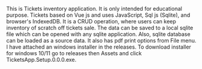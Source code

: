 This is Tickets inventory application.
It is only intended for educational purpose.
Tickets based on Vue js and uses JavaScript, Sql js (Sqlite), and browser's IndexedDB.
It is a CRUD operation, where users can keep inventory of scratch off tickets sale.
The data can be saved to a local sqlite file which can be opened with any sqlite application.
Also, sqlite database can be loaded as a source data.
It also has pdf print options from File menu.
I have attached an windows installer in the releases.
To download installer for windows 10/11 go to releases then Assets and click TicketsApp.Setup.0.0.0.exe.
